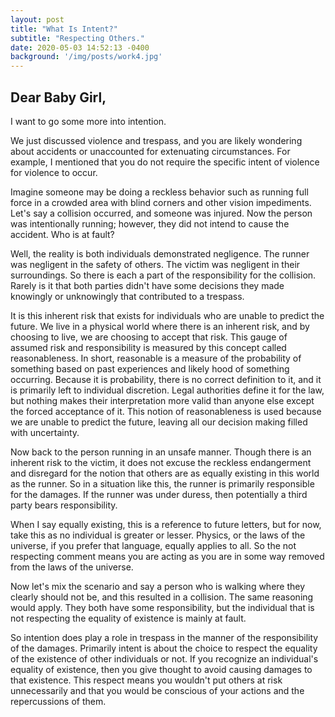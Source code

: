```yaml
---
layout: post
title: "What Is Intent?"
subtitle: "Respecting Others."
date: 2020-05-03 14:52:13 -0400
background: '/img/posts/work4.jpg'
---
```

## Dear Baby Girl,

I want to go some more into intention.

We just discussed violence and trespass, and you are likely wondering about accidents or unaccounted for extenuating circumstances. For example, I mentioned that you do not require the specific intent of violence for violence to occur.  

Imagine someone may be doing a reckless behavior such as running full force in a crowded area with blind corners and other vision impediments. Let's say a collision occurred, and someone was injured. Now the person was intentionally running; however, they did not intend to cause the accident. Who is at fault?

Well, the reality is both individuals demonstrated negligence. The runner was negligent in the safety of others. The victim was negligent in their surroundings. So there is each a part of the responsibility for the collision. Rarely is it that both parties didn't have some decisions they made knowingly or unknowingly that contributed to a trespass.  

It is this inherent risk that exists for individuals who are unable to predict the future. We live in a physical world where there is an inherent risk, and by choosing to live, we are choosing to accept that risk.  This gauge of assumed risk and responsibility is measured by this concept called reasonableness.  In short, reasonable is a measure of the probability of something based on past experiences and likely hood of something occurring.  Because it is probability, there is no correct definition to it, and it is primarily left to individual discretion.  Legal authorities define it for the law, but nothing makes their interpretation more valid than anyone else except the forced acceptance of it.  This notion of reasonableness is used because we are unable to predict the future, leaving all our decision making filled with uncertainty.

Now back to the person running in an unsafe manner. Though there is an inherent risk to the victim, it does not excuse the reckless endangerment and disregard for the notion that others are as equally existing in this world as the runner. So in a situation like this, the runner is primarily responsible for the damages. If the runner was under duress, then potentially a third party bears responsibility.  

When I say equally existing, this is a reference to future letters, but for now, take this as no individual is greater or lesser.  Physics, or the laws of the universe, if you prefer that language, equally applies to all.  So the not respecting comment means you are acting as you are in some way removed from the laws of the universe.

Now let's mix the scenario and say a person who is walking where they clearly should not be, and this resulted in a collision. The same reasoning would apply. They both have some responsibility, but the individual that is not respecting the equality of existence is mainly at fault. 

So intention does play a role in trespass in the manner of the responsibility of the damages.  Primarily intent is about the choice to respect the equality of the existence of other individuals or not.  If you recognize an individual's equality of existence, then you give thought to avoid causing damages to that existence.  This respect means you wouldn't put others at risk unnecessarily and that you would be conscious of your actions and the repercussions of them.
